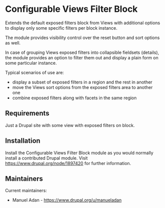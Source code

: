 # Configurable Views Filter Block

Extends the default exposed filters block from Views with additional options to
display only some specific filters per block instance.

The module provides visibility control over the reset button and sort options
as well.

In case of grouping Views exposed filters into collapsible fieldsets (details),
the module provides an option to filter them out and display a plain form on
some particular instance.

Typical scenarios of use are:

* display a subset of exposed filters in a region and the rest in another
* move the Views sort options from the exposed filters area to another one
* combine exposed filters along with facets in the same region

## Requirements

Just a Drupal site with some view with exposed filters on block.

## Installation

Install the Configurable Views Filter Block module as you would normally
install a contributed Drupal module. Visit
<https://www.drupal.org/node/1897420> for further information.

## Maintainers

Current maintainers:

* Manuel Adan - <https://www.drupal.org/u/manueladan>
